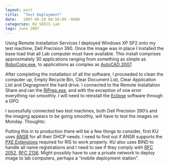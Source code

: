 ```yaml
---
layout: post
title:  "Test Deployment"
date:   2007-06-28 08:56:09 -0600
categories: KU SOECS Lab
tags: June 2007
---
```

Using Remote Installation Services I deployed Windows XP SP2 onto my test machine, Dell Precision 390. Once the image was in place I installed the base load that all Lab computer must have available. This install comprises approximately 30 applications ranging from something as simple as [RoboCopy.exe](http://www.microsoft.com/downloads/details.aspx?FamilyID=9d467a69-57ff-4ae7-96ee-b18c4790cffd&DisplayLang=en), to applications as complex as [AutoCAD 2007](http://usa.autodesk.com/adsk/servlet/home?siteID=123112&id=129446).

After completing the installation of all the software, I proceeded to clean the computer up, Empty Recycle Bin, Clear Document List, Clear Application List and Degragment the hard drive. I connected to the Remote Installation Share and ran the [RIPrep.exe](http://technet2.microsoft.com/WindowsServer/en/library/a6e23f3c-c982-49b4-940d-bd0fd54cd4201033.mspx?mfr=true), and with the exception of one error everything ran smoothly. I will need to reinstall the [Eclipse](http://www.eclipse.org/) software through a GPO.

I sucessfully connected two test machines, both Dell Precision 390’s and the imaging appears to be going smoothly, will have to test the images on Monday.
Thoughts:

Putting this in to production there will be a few things to consider, first KU uses [ANSR](http://sourceforge.net/projects/ansr) for all their DHCP needs. I need to find out if ANSR supports the [PXE Extensions](http://www.3com.com/other/pdfs/infra/corpinfo/en_US/pxe.pdf) required for RIS to work properly. KU also uses BIND to handle all name registrations and I need to see if they comply with [RFC 2052](http://www.ietf.org/rfc/rfc2025.txt), [RFC 2136](http://www.ietf.org/rfc/rfc2136.txt). Might possibly have to use a private network to deploy image to lab computers, perhaps a “mobile deployment station”.
